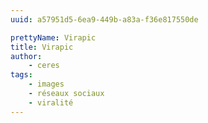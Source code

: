 ```yaml
---
uuid: a57951d5-6ea9-449b-a83a-f36e817550de

prettyName: Virapic
title: Virapic
author:
    - ceres
tags:
    - images
    - réseaux sociaux
    - viralité
---
```

